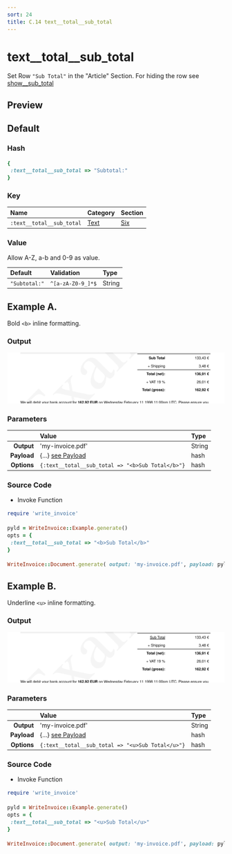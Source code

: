 ```yaml
---
sort: 24
title: C.14 text__total__sub_total
---
```

# text__total__sub_total

Set Row `"Sub Total"` in the "Article" Section. For hiding the row see [show__sub_total](../options/show__sub_total)


## Preview

<div >
    <canvas id='canvas' search=':text__total__sub_total' palette='option_detail'></canvas>
</div>
<script src="../assets/js/marker.js"></script>  

 
## Default

### Hash

```ruby
{
 :text__total__sub_total => "Subtotal:"
} 
```

### Key

| **Name** | **Category** | **Section** |
| :--- | :--- | :--- |
| ```:text__total__sub_total``` |  [Text](./#text) | [Six](/sections/six) |

### Value

Allow A-Z, a-b and 0-9 as value.

| **Default**| **Validation**| **Type** |
| :--- | :--- | :--- |
| ```"Subtotal:"``` | ```^[a-zA-Z0-9_]*$``` | String |

## Example A.

Bold `<b>` inline formatting.

### Output

<img src="../assets/images/options/text__total__sub_total--a.png">



### Parameters

| | **Value** | **Type** |
|------:|:------|:------|
| **Output** | 'my-invoice.pdf' | String |
| **Payload** | {...} [see Payload](../payload) | hash |
| **Options** | ```{:text__total__sub_total => "<b>Sub Total</b>"}``` | hash |


### Source Code

* Invoke Function

```ruby
require 'write_invoice'
 
pyld = WriteInvoice::Example.generate()
opts = {
 :text__total__sub_total => "<b>Sub Total</b>"
}
 
WriteInvoice::Document.generate( output: 'my-invoice.pdf', payload: pyld, options: opts )

```

## Example B.

Underline `<u>` inline formatting.

### Output

<img src="../assets/images/options/text__total__sub_total--b.png">



### Parameters

| | **Value** | **Type** |
|------:|:------|:------|
| **Output** | 'my-invoice.pdf' | String |
| **Payload** | {...} [see Payload](../payload) | hash |
| **Options** | ```{:text__total__sub_total => "<u>Sub Total</u>"}``` | hash |


### Source Code

* Invoke Function

```ruby
require 'write_invoice'
 
pyld = WriteInvoice::Example.generate()
opts = {
 :text__total__sub_total => "<u>Sub Total</u>"
}
 
WriteInvoice::Document.generate( output: 'my-invoice.pdf', payload: pyld, options: opts )

```

